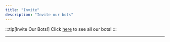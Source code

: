 ```yaml
---
title: "Invite"
description: "Invite our bots"
---
```

:::tip[Invite Our Bots!]
 Click [here](https://home.zono.bloxy.pro) to see all our bots!
:::



---